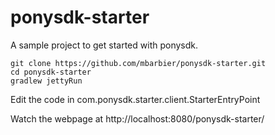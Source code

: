 ponysdk-starter
===============

A sample project to get started with ponysdk.

```shell
git clone https://github.com/mbarbier/ponysdk-starter.git
cd ponysdk-starter
gradlew jettyRun
```

Edit the code in com.ponysdk.starter.client.StarterEntryPoint

Watch the webpage at http://localhost:8080/ponysdk-starter/
